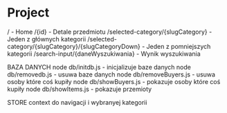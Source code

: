 # Project
/							- Home
/{id}							- Detale przedmiotu
/selected-category/{slugCategory}			- Jeden z głównych kategorii
/selected-category/{slugCategory}/{slugCategoryDown}	- Jeden z pomniejszych kategorii
/search-input/{daneWyszukiwania}			- Wynik wyszukiwania



BAZA DANYCH
node db/initdb.js	- inicjalizuje baze danych
node db/removedb.js	- usuwa baze danych
node db/removeBuyers.js	- usuwa osoby które coś kupiły
node db/showBuyers.js	- pokazuje osoby które coś kupiły
node db/showItems.js	- pokazuje przemioty

STORE
context do navigacji i wybranyej kategorii


